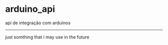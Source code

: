 # arduino_api
api de integração com arduinos

-------------------------------------------------------------------------

just somthing that i may use in the future
